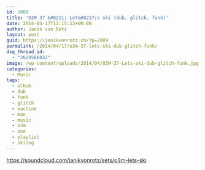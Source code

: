 ```yaml
---
id: 2009
title: 'O3M 37 &#8211; Let&#8217;s ski (dub, glitch, funk)'
date: 2014-04-17T12:15:12+00:00
author: Janik von Rotz
layout: post
guid: https://janikvonrotz.ch/?p=2009
permalink: /2014/04/17/o3m-37-lets-ski-dub-glitch-funk/
dsq_thread_id:
  - "2629566832"
image: /wp-content/uploads/2014/04/O3M-37-Lets-ski-dub-glitch-funk.jpg
categories:
  - Music
tags:
  - album
  - dub
  - funk
  - glitch
  - machine
  - man
  - music
  - o3m
  - one
  - playlist
  - skiing
---
```

https://soundcloud.com/janikvonrotz/sets/o3m-lets-ski